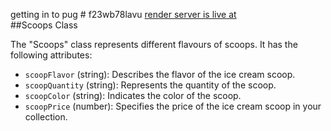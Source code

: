 getting in to pug # f23wb78lavu
[render server is live at](https://s23db78lavu.onrender.com)
<br>
##Scoops Class

The "Scoops" class represents different flavours of scoops. It has the following attributes:


- `scoopFlavor` (string): Describes the flavor of the ice cream scoop.
- `scoopQuantity` (string): Represents the quantity of the scoop.
- `scoopColor` (string): Indicates the color of the scoop.
- `scoopPrice` (number): Specifies the price of the ice cream scoop in your collection.